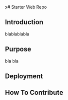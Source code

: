 x# Starter Web Repo

## Introduction
blablablabla

## Purpose
bla bla

## Deployment

## How To Contribute

